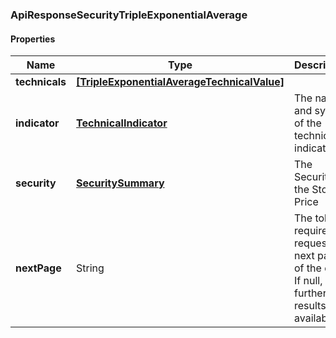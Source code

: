 
[//]: # (CLASS:ApiResponseSecurityTripleExponentialAverage)

[//]: # (KIND:object)

### ApiResponseSecurityTripleExponentialAverage

#### Properties

[//]: # (START_DEFINITION)

Name | Type | Description
------------ | ------------- | -------------
**technicals** | [**[TripleExponentialAverageTechnicalValue]**](TripleExponentialAverageTechnicalValue.md) |  &nbsp;
**indicator** | [**TechnicalIndicator**](TechnicalIndicator.md) | The name and symbol of the technical indicator &nbsp;
**security** | [**SecuritySummary**](SecuritySummary.md) | The Security of the Stock Price &nbsp;
**nextPage** | String | The token required to request the next page of the data. If null, no further results are available. &nbsp;

[//]: # (END_DEFINITION)


[//]: # (CONTAINED_CLASS:TripleExponentialAverageTechnicalValue)


[//]: # (CONTAINED_CLASS:TechnicalIndicator)


[//]: # (CONTAINED_CLASS:SecuritySummary)





